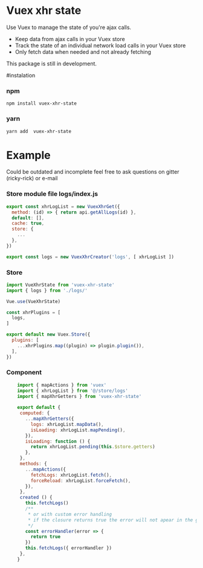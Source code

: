 # Vuex xhr state 
 
Use Vuex to manage the state of you're ajax calls.

- Keep data from ajax calls in your Vuex store
- Track the state of an individual network load calls in your Vuex store
- Only fetch data when needed and not already fetching

This package is still in development.

#instalation
### npm
```
npm install vuex-xhr-state
```
### yarn
```
yarn add  vuex-xhr-state
```

# Example 
Could be outdated and incomplete feel free to ask questions on gitter (ricky-rick) or e-mail 
### Store module file logs/index.js
```js 
export const xhrLogList = new VuexXhrGet({
  method: (id) => { return api.getAllLogs(id) },
  default: [],
  cache: true,
  store: {
    ...
  },
})

export const logs = new VuexXhrCreator('logs', [ xhrLogList ])
```

### Store 
```js
import VueXhrState from 'vuex-xhr-state'
import { logs } from './logs/'

Vue.use(VueXhrState)

const xhrPlugins = [
  logs,
]

export default new Vuex.Store({
  plugins: [
    ...xhrPlugins.map((plugin) => plugin.plugin()),
  ],
})
```

### Component
```js
    import { mapActions } from 'vuex'
    import { xhrLogList } from '@/store/logs'
    import { mapXhrGetters } from 'vuex-xhr-state'
    
    export default {
     computed: {
       ...mapXhrGetters({
         logs: xhrLogList.mapData(),
         isLoading: xhrLogList.mapPending(),
       }),
       isLoading: function () {
         return xhrLogList.pending(this.$store.getters)
       },
     },
     methods: {
       ...mapActions({
         fetchLogs: xhrLogList.fetch(),
         forceReload: xhrLogList.forceFetch(),
       }),
     },
     created () {
       this.fetchLogs()
       /**
        * or with custom error handling
        * if the closure returns true the error will not apear in the global VXS store
        */
       const errorHandler(error => {
         return true
       }) 
       this.fetchLogs({ errorHandler })
     },
    }
 ```
